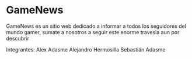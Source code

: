 # GameNews
GameNews es un sitio web dedicado a informar a todos los seguidores del mundo gamer,
sumate a nosotros a seguir este enorme travesia aun por descubrir

Integrantes:
Alex Adasme
Alejandro Hermosilla
Sebastián Adasme


